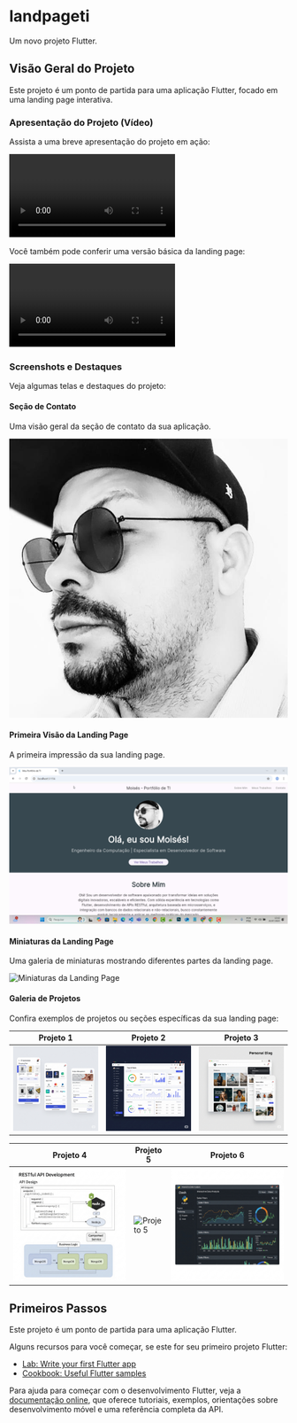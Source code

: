 # landpageti

Um novo projeto Flutter.

## Visão Geral do Projeto

Este projeto é um ponto de partida para uma aplicação Flutter, focado em uma landing page interativa.

### Apresentação do Projeto (Vídeo)

Assista a uma breve apresentação do projeto em ação:

<video src="assets/images/apresenta%C3%A7%C3%A3o.mp4" controls title="Apresentação do Projeto"></video>

Você também pode conferir uma versão básica da landing page:

<video src="assets/images/landBasica2025/landBasica2025.mp4" controls title="Landing Page Básica 2025"></video>

### Screenshots e Destaques

Veja algumas telas e destaques do projeto:

#### Seção de Contato
Uma visão geral da seção de contato da sua aplicação.

![Seção de Contato](assets/images/file.jpeg)

#### Primeira Visão da Landing Page
A primeira impressão da sua landing page.

![Primeira Visão da Landing Page](assets/images/landBasica2025/landBasica2025_First_Frame.png)

#### Miniaturas da Landing Page
Uma galeria de miniaturas mostrando diferentes partes da landing page.

![Miniaturas da Landing Page](assets/images/landBasica2025/landBasica2025_Thumbnails.png)

#### Galeria de Projetos

Confira exemplos de projetos ou seções específicas da sua landing page:

| Projeto 1 | Projeto 2 | Projeto 3 |
|---|---|---|
| ![Projeto 1](assets/images/projeto1.png) | ![Projeto 2](assets/images/projeto2.png) | ![Projeto 3](assets/images/projeto3.png) |

| Projeto 4 | Projeto 5 | Projeto 6 |
|---|---|---|
| ![Projeto 4](assets/images/projeto4.png) | ![Projeto 5](assets/images/projeto5.png) | ![Projeto 6](assets/images/projeto6.png) |

## Primeiros Passos

Este projeto é um ponto de partida para uma aplicação Flutter.

Alguns recursos para você começar, se este for seu primeiro projeto Flutter:

- [Lab: Write your first Flutter app](https://docs.flutter.dev/get-started/codelab)
- [Cookbook: Useful Flutter samples](https://docs.flutter.dev/cookbook)

Para ajuda para começar com o desenvolvimento Flutter, veja a [documentação online](https://docs.flutter.dev/), que oferece tutoriais, exemplos, orientações sobre desenvolvimento móvel e uma referência completa da API.
